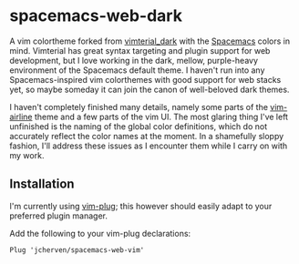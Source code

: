 # spacemacs-web-dark

A vim colortheme forked from [vimterial_dark](https://github.com/larsbs/vimterial_dark) with the [Spacemacs](http://spacemacs.org) colors in mind. Vimterial has great syntax targeting and plugin support for web development, but I love working in the dark, mellow, purple-heavy environment of the Spacemacs default theme. I haven't run into any Spacemacs-inspired vim colorthemes with good support for web stacks yet, so maybe someday it can join the canon of well-beloved dark themes.

I haven't completely finished many details, namely some parts of the [vim-airline](https://github.com/vim-airline/vim-airline) theme and a few parts of the vim UI. The most glaring thing I've left unfinished is the naming of the global color definitions, which do not accurately reflect the color names at the moment. In a shamefully sloppy fashion, I'll address these issues as I encounter them while I carry on with my work.

## Installation
I'm currently using [vim-plug](https://github.com/junegunn/vim-plug); this however should easily adapt to your preferred plugin manager.

Add the following to your vim-plug declarations:
```
Plug 'jcherven/spacemacs-web-vim'
```

